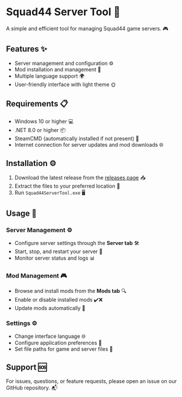 # Squad44 Server Tool 🚀

A simple and efficient tool for managing Squad44 game servers. 🎮

## Features ✨

- Server management and configuration ⚙️
- Mod installation and management 🔧
- Multiple language support 🌍
- User-friendly interface with light theme 🌞

## Requirements 📋

- Windows 10 or higher 💻
- .NET 8.0 or higher 📦
- SteamCMD (automatically installed if not present) 🔽
- Internet connection for server updates and mod downloads 🌐

## Installation ⚙️

1. Download the latest release from the [releases page](https://github.com/DX-BR/Squad44ServerTool/releases) 📥
2. Extract the files to your preferred location 📂
3. Run `Squad44ServerTool.exe` 🖥️

## Usage 🎯

### Server Management ⚙️
- Configure server settings through the **Server tab** 🛠️
- Start, stop, and restart your server 🔄
- Monitor server status and logs 📊

### Mod Management 🎮
- Browse and install mods from the **Mods tab** 🔍
- Enable or disable installed mods ✔️❌
- Update mods automatically 🔄

### Settings ⚙️
- Change interface language 🌐
- Configure application preferences 🔧
- Set file paths for game and server files 📁

## Support 🆘

For issues, questions, or feature requests, please open an issue on our GitHub repository. 📬
